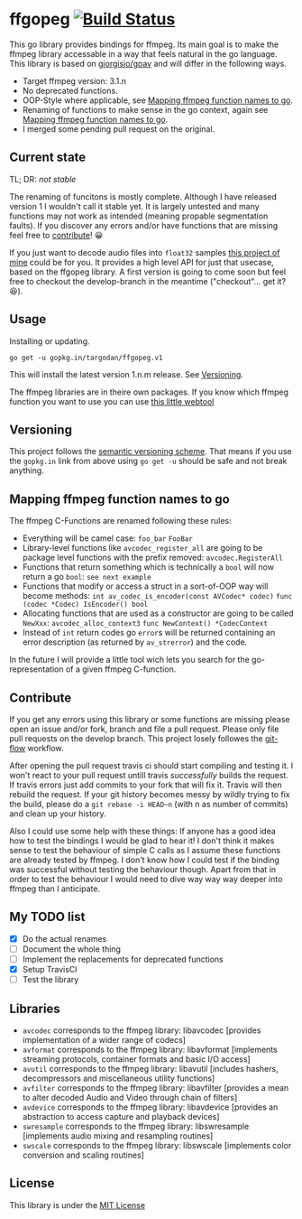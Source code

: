 # ffgopeg [![Build Status](https://travis-ci.org/targodan/ffgopeg.svg?branch=develop)](https://travis-ci.org/targodan/ffgopeg)

This go library provides bindings for ffmpeg.
Its main goal is to make the ffmpeg library accessable in a way that feels natural in the go language.
This library is based on [giorgisio/goav](https://github.com/giorgisio/goav) and will differ in the following ways.

- Target ffmpeg version: 3.1.n
- No deprecated functions.
- OOP-Style where applicable, see [Mapping ffmpeg function names to go](#mapping-ffmpeg-function-names-to-go).
- Renaming of functions to make sense in the go context, again see [Mapping ffmpeg function names to go](#mapping-ffmpeg-function-names-to-go).
- I merged some pending pull request on the original.

## Current state

TL; DR: *not stable*

The renaming of funcitons is mostly complete.
Although I have released version 1 I wouldn't call it stable yet.
It is largely untested and many functions may not work as intended (meaning propable segmentation faults).
If you discover any errors and/or have functions that are missing feel free to [contribute](#contribute)! :grinning:

If you just want to decode audio files into `float32` samples [this project of mine](https://github.com/targodan/goad) could be for you.
It provides a high level API for just that usecase, based on the ffgopeg library.
A first version is going to come soon but feel free to checkout the develop-branch in the meantime ("checkout"... get it? :laughing:).

## Usage

Installing or updating.

```
go get -u gopkg.in/targodan/ffgopeg.v1
```

This will install the latest version 1.n.m release.
See [Versioning](#versioning).

The ffmpeg libraries are in theire own packages.
If you know which ffmpeg function you want to use you can use [this little webtool](https://targodan.github.io/ffgopeg)

## Versioning

This project follows the [semantic versioning scheme](http://semver.org/).
That means if you use the `gopkg.in` link from above using `go get -u` should be safe and not break anything.

## Mapping ffmpeg function names to go

The ffmpeg C-Functions are renamed following these rules:

- Everything will be camel case: `foo_bar`  `FooBar`
- Library-level functions like `avcodec_register_all` are going to be package level functions with the prefix removed: `avcodec.RegisterAll`
- Functions that return something which is technically a `bool` will now return a go `bool`: `see next example`
- Functions that modify or access a struct in a sort-of-OOP way will become methods: `int av_codec_is_encoder(const AVCodec* codec)`  `func (codec *Codec) IsEncoder() bool`
- Allocating functions that are used as a constructor are going to be called `NewXxx`: `avcodec_alloc_context3`  `func NewContext() *CodecContext`
- Instead of `int` return codes go `error`s will be returned containing an error description (as returned by `av_strerror`) and the code.

In the future I will provide a little tool wich lets you search for the go-representation of a given ffmpeg C-function.

## Contribute

If you get any errors using this library or some functions are missing please open an issue and/or fork, branch and file a pull request.
Please only file pull requests on the develop branch.
This project losely followes the [git-flow](http://danielkummer.github.io/git-flow-cheatsheet/) workflow.

After opening the pull request travis ci should start compiling and testing it.
I won't react to your pull request untill travis *successfully* builds the request.
If travis errors just add commits to your fork that will fix it.
Travis will then rebuild the request.
If your git history becomes messy by wildly trying to fix the build, please do a `git rebase -i HEAD~n` (with n as number of commits) and clean up your history.

Also I could use some help with these things:
If anyone has a good idea how to test the bindings I would be glad to hear it!
I don't think it makes sense to test the behaviour of simple C calls as I assume these functions are already tested by ffmpeg.
I don't know how I could test if the binding was successful without testing the behaviour though.
Apart from that in order to test the behaviour I would need to dive way way way deeper into ffmpeg than I anticipate.

## My TODO list

- [x] Do the actual renames
- [ ] Document the whole thing
- [ ] Implement the replacements for deprecated functions
- [x] Setup TravisCI
- [ ] Test the library

## Libraries

- `avcodec` corresponds to the ffmpeg library: libavcodec [provides implementation of a wider range of codecs]
- `avformat` corresponds to the ffmpeg library: libavformat [implements streaming protocols, container formats and basic I/O access]
- `avutil` corresponds to the ffmpeg library: libavutil [includes hashers, decompressors and miscellaneous utility functions]
- `avfilter` corresponds to the ffmpeg library: libavfilter [provides a mean to alter decoded Audio and Video through chain of filters]
- `avdevice` corresponds to the ffmpeg library: libavdevice [provides an abstraction to access capture and playback devices]
- `swresample` corresponds to the ffmpeg library: libswresample [implements audio mixing and resampling routines]
- `swscale` corresponds to the ffmpeg library: libswscale [implements color conversion and scaling routines]

## License

This library is under the [MIT License](http://opensource.org/licenses/MIT)
